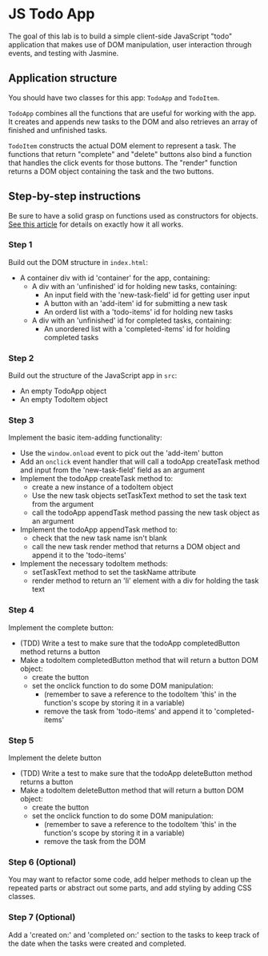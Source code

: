 # JS Todo App

The goal of this lab is to build a simple client-side JavaScript "todo" application that makes use of DOM manipulation, user interaction through events, and testing with Jasmine.

## Application structure

You should have two classes for this app: `TodoApp` and `TodoItem`.

`TodoApp` combines all the functions that are useful for working with the app. It creates and appends new tasks to the DOM and also retrieves an array of finished and unfinished tasks.

`TodoItem` constructs the actual DOM element to represent a task. The functions that return "complete" and "delete" buttons also bind a function that handles the click events for those buttons. The "render" function returns a DOM object containing the task and the two buttons.

## Step-by-step instructions

Be sure to have a solid grasp on functions used as constructors for objects. [See this article](http://pivotallabs.com/javascript-constructors-prototypes-and-the-new-keyword/) for details on exactly how it all works.

### Step 1

Build out the DOM structure in `index.html`:

- A container div with id 'container' for the app, containing:
  - A div with an 'unfinished' id for holding new tasks, containing:
    - An input field with the 'new-task-field' id for getting user input
    - A button with an 'add-item' id for submitting a new task
    - An orderd list with a 'todo-items' id for holding new tasks
  - A div with an 'unfinished' id for completed tasks, containing:
    - An unordered list with a 'completed-items' id for holding completed tasks

### Step 2

Build out the structure of the JavaScript app in `src`:

- An empty TodoApp object
- An empty TodoItem object

### Step 3

Implement the basic item-adding functionality:

- Use the `window.onload` event to pick out the 'add-item' button
- Add an `onclick` event handler that will call a todoApp createTask method and input from the 'new-task-field' field as an argument
- Implement the todoApp createTask method to:
  - create a new instance of a todoItem object
  - Use the new task objects setTaskText method to set the task text from the argument
  - call the todoApp appendTask method passing the new task object as an argument
- Implement the todoApp appendTask method to:
  - check that the new task name isn't blank
  - call the new task render method that returns a DOM object and append it to the 'todo-items'
- Implement the necessary todoItem methods:
  - setTaskText method to set the taskName attribute
  - render method to return an 'li' element with a div for holding the task text

### Step 4

Implement the complete button:

- (TDD) Write a test to make sure that the todoApp completedButton method returns a button
- Make a todoItem completedButton method that will return a button DOM object:
  - create the button
  - set the onclick function to do some DOM manipulation:
    - (remember to save a reference to the todoItem 'this' in the function's scope by storing it in a variable)
    - remove the task from 'todo-items' and append it to 'completed-items'

### Step 5

Implement the delete button

- (TDD) Write a test to make sure that the todoApp deleteButton method returns a button
- Make a todoItem deleteButton method that will return a button DOM object:
  - create the button
  - set the onclick function to do some DOM manipulation:
    - (remember to save a reference to the todoItem 'this' in the function's scope by storing it in a variable)
    - remove the task from the DOM

### Step 6 (Optional)

You may want to refactor some code, add helper methods to clean up the repeated parts or abstract out some parts, and add styling by adding CSS classes.

### Step 7 (Optional)

Add a 'created on:' and 'completed on:' section to the tasks to keep track of the date when the tasks were created and completed.
